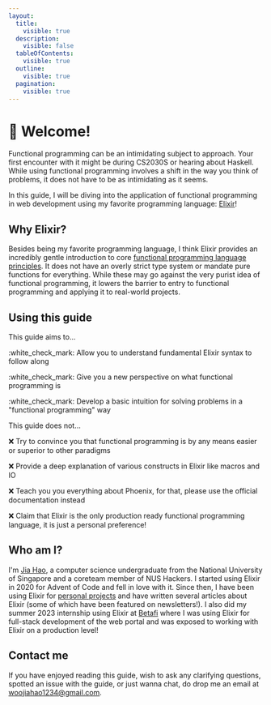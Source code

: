 ```yaml
---
layout:
  title:
    visible: true
  description:
    visible: false
  tableOfContents:
    visible: true
  outline:
    visible: true
  pagination:
    visible: true
---
```


# 🐥 Welcome!

Functional programming can be an intimidating subject to approach. Your first encounter with it might be during CS2030S or hearing about Haskell. While using functional programming involves a shift in the way you think of problems, it does not have to be as intimidating as it seems.

In this guide, I will be diving into the application of functional programming in web development using my favorite programming language: [Elixir](https://elixir-lang.org/)!

## Why Elixir?

Besides being my favorite programming language, I think Elixir provides an incredibly gentle introduction to core [functional programming language principles](why-functional-programming.md#what-makes-functional-programming-amazing). It does not have an overly strict type system or mandate pure functions for everything. While these may go against the very purist idea of functional programming, it lowers the barrier to entry to functional programming and applying it to real-world projects.

## Using this guide

This guide aims to...

:white\_check\_mark: Allow you to understand fundamental Elixir syntax to follow along

:white\_check\_mark: Give you a new perspective on what functional programming is

:white\_check\_mark: Develop a basic intuition for solving problems in a "functional programming" way

This guide does not...

:x: Try to convince you that functional programming is by any means easier or superior to other paradigms

:x: Provide a deep explanation of various constructs in Elixir like macros and IO

:x: Teach you you everything about Phoenix, for that, please use the official documentation instead

:x: Claim that Elixir is the only production ready functional programming language, it is just a personal preference!

## Who am I?

I'm [Jia Hao,](https://woojiahao.com/) a computer science undergraduate from the National University of Singapore and a coreteam member of NUS Hackers. I started using Elixir in 2020 for Advent of Code and fell in love with it. Since then, I have been using Elixir for [personal projects](https://github.com/woojiahao/life) and have written several articles about Elixir (some of which have been featured on newsletters!). I also did my summer 2023 internship using Elixir at [Betafi](https://www.betafi.co/) where I was using Elixir for full-stack development of the web portal and was exposed to working with Elixir on a production level!&#x20;

## Contact me

If you have enjoyed reading this guide, wish to ask any clarifying questions, spotted an issue with the guide, or just wanna chat, do drop me an email at woojiahao1234@gmail.com.
